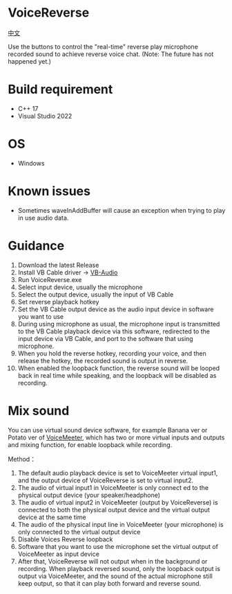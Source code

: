 # VoiceReverse

[中文](README.md)

Use the buttons to control the "real-time" reverse play microphone recorded sound to achieve reverse voice chat. (Note: The future has not happened yet.)

# Build requirement

* C++ 17
* Visual Studio 2022

# OS

* Windows

# Known issues

* Sometimes waveInAddBuffer will cause an exception when trying to play in use audio data.

# Guidance

1. Download the latest Release
2. Install VB Cable driver -> [VB-Audio](https://vb-audio.com/Cable/)
3. Run VoiceReverse.exe
4. Select input device, usually the microphone
5. Select the output device, usually the input of VB Cable
6. Set reverse playback hotkey
7. Set the VB Cable output device as the audio input device in software you want to use
8. During using microphone as usual, the microphone input is transmitted to the VB Cable playback device via this software, redirected to the input device via VB Cable, and port to the software that using microphone.
9. When you hold the reverse hotkey, recording your voice, and then release the hotkey, the recorded sound is output in reverse.
10. When enabled the loopback function, the reverse sound will be looped back in real time while speaking, and the loopback will be disabled as recording.

# Mix sound

You can use virtual sound device software, for example Banana ver or Potato ver of [VoiceMeeter](https://vb-audio.com/Voicemeeter/banana.htm), which has two or more virtual inputs and outputs and mixing function, for enable loopback while recording.

Method：
1. The default audio playback device is set to VoiceMeeter virtual input1, and the output device of VoiceReverse is set to virtual input2.
2. The audio of virtual input1 in VoiceMeeter is only connect ed to the physical output device (your speaker/headphone)
3. The audio of virtual input2 in VoiceMeeter (output by VoiceReverse) is connected to both the physical output device and the virtual output device at the same time
4. The audio of the physical input line in VoiceMeeter (your microphone) is only connected to the virtual output device
5. Disable Voices Reverse loopback
6. Software that you want to use the microphone set the virtual output of VoiceMeeter as input device
7. After that, VoiceReverse will not output when in the background or recording. When playback reversed sound, only the loopback output is output via VoiceMeeter, and the sound of the actual microphone still keep output, so that it can play both forward and reverse sound.
